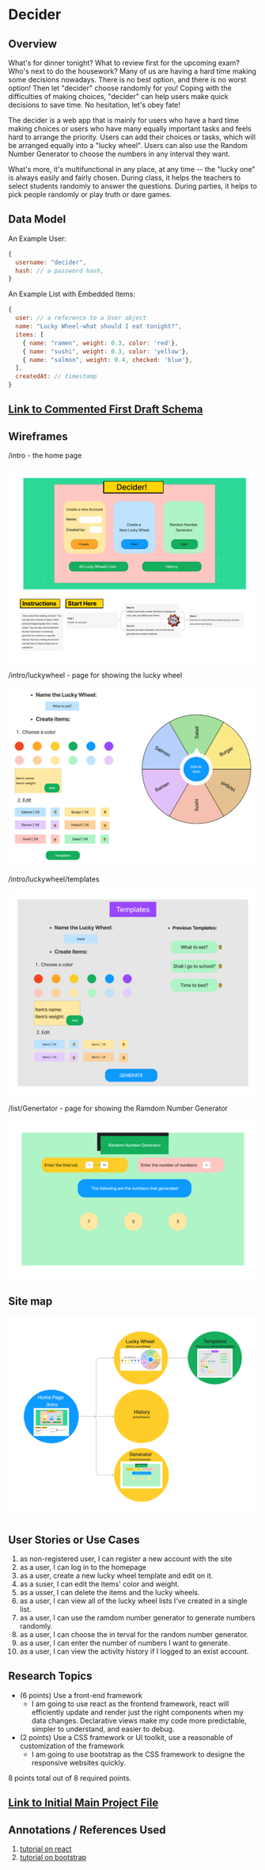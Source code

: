<!-- The content below is an example project proposal / requirements document. Replace the text below the lines marked "__TODO__" with details specific to your project. Remove the "TODO" lines.

(__TODO__: your project name) -->

# Decider

## Overview

<!-- (__TODO__: a brief one or two paragraph, high-level description of your project) -->

What's for dinner tonight? What to review first for the upcoming exam? Who's next to do the housework? Many of us are having a hard time making some decisions nowadays. There is no best option, and there is no worst option! Then let "decider" choose randomly for you!
Coping with the difficulties of making choices, "decider" can help users make quick decisions to save time. No hesitation, let's obey fate!

The decider is a web app that is mainly for users who have a hard time making choices or users who have many equally important tasks and feels hard to arrange the priority. Users can add their choices or tasks, which will be arranged equally into a "lucky wheel". Users can also use the Random Number Generator to choose the numbers in any interval they want. 

What's more, it's multifunctional in any place, at any time -- the "lucky one" is always easily and fairly chosen. During class, it helps the teachers to select students randomly to answer the questions. During parties, it helps to pick people randomly or play truth or dare games.


## Data Model
<!-- 
(__TODO__:   

The application will store Users, Lists and Items

* users can have multiple lists (via references)
* each list can have multiple items (by embedding)

(__TODO__: sample documents) -->

An Example User:

```javascript
{
  username: "decider",
  hash: // a password hash,
}
```

An Example List with Embedded Items:

```javascript
{
  user: // a reference to a User object
  name: "Lucky Wheel-what should I eat tonight?",
  items: [
    { name: "ramen", weight: 0.3, color: 'red'},
    { name: "sushi", weight: 0.3, color: 'yellow'},
    { name: "salmon", weight: 0.4, checked: 'blue'},
  ],
  createdAt: // timestamp
}
```


## [Link to Commented First Draft Schema](db.mjs) 

<!-- (__TODO__: create a first draft of your Schemas in db.mjs and link to it) -->

## Wireframes
<!-- 
(__TODO__: wireframes for all of the pages on your site; they can be as simple as photos of drawings or you can use a tool like Balsamiq, Omnigraffle, etc.) -->

/intro - the home page

![list create](documentation/Introduction.png)

/intro/luckywheel - page for showing the lucky wheel

![list](documentation/LuckyWheel.png)

/intro/luckywheel/templates

![list](documentation/templates.png)

/list/Genertator - page for showing the Ramdom Number Generator

![list](documentation/Generator.png)

## Site map

<!-- (__TODO__: draw out a site map that shows how pages are related to each other) -->

<!-- Here's a [complex example from wikipedia](https://upload.wikimedia.org/wikipedia/commons/2/20/Sitemap_google.jpg), but you can create one without the screenshots, drop shadows, etc. ... just names of pages and where they flow to. -->

![list create](documentation/map.png)

## User Stories or Use Cases

<!-- (__TODO__: write out how your application will be used through [user stories](http://en.wikipedia.org/wiki/User_story#Format) and / or [use cases](https://en.wikipedia.org/wiki/Use_case)) -->

1. as non-registered user, I can register a new account with the site
2. as a user, I can log in to the homepage
3. as a user, create a new lucky wheel template and edit on it.
4. as a suser, I can edit the items' color and weight.
5. as a usser, I can delete the items and the lucky wheels. 
6. as a user, I can view all of the lucky wheel lists I've created in a single list.
7. as a user, I can use the ramdom number generator to generate numbers randomly.
8. as a user, I can choose the in terval for the random number generator.
9. as a user, I can enter the number of numbers I want to generate.
10. as a user, I can view the activity history if I logged to an exist account. 

## Research Topics
<!-- 
(__TODO__: the research topics that you're planning on working on along with their point values... and the total points of research topics listed) -->

* (6 points) Use a front-end framework
  * I am going to use react as the frontend framework, react will efficiently update and render just the right components when my data changes. Declarative views make my code more predictable, simpler to understand, and easier to debug.
* (2 points) Use a CSS framework or UI toolkit, use a reasonable of customization of the framework
  * I am going to use bootstrap as the CSS framework to designe the responsive websites quickly.

8 points total out of 8 required points.


## [Link to Initial Main Project File](app.mjs) 

<!-- (__TODO__: create a skeleton Express application with a package.json, app.mjs, views folder, etc. ... and link to your initial app.mjs) -->

## Annotations / References Used

<!-- (__TODO__: list any tutorials/references/etc. that you've based your code off of) -->

1. [tutorial on react](https://github.com/facebook/react)
2. [tutorial on bootstrap](https://getbootstrap.com/)

